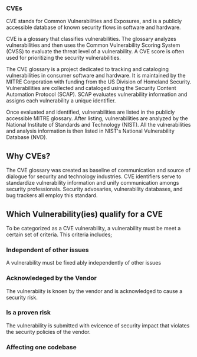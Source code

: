 ### CVEs
CVE stands for Common Vulnerabilities and Exposures, and is a publicly accessible database of known security flows in software and hardware.

CVE is a glossary that classifies vulnerabilities. The glossary analyzes vulnerabilities and then uses the Common Vulnerability
Scoring System (CVSS) to evaluate the threat level of a vulnerability. A CVE score is often used for prioritizing the security
vulnerabilities.

The CVE glossary is a project dedicated to tracking and cataloging vulnerabilities in consumer software and hardware. It is maintained by the MITRE Corporation with funding from the US Division of Homeland Security. Vulnerabilities are collected and cataloged using the Security Content Automation Protocol (SCAP). SCAP evaluates vulnerability information and assigns each
vulnerability a unique identifier.

Once evaluated and identified, vulnerabilities are listed in the publicly accessible MITRE glossary. After listing, vulnerabilities are analyzed by the National Institute of Standards and Technology (NIST). All the vulnerabilities and analysis information is then listed in NIST's National Vulnerability Database (NVD).

## Why CVEs?
The CVE glossary was created as baseline of communication and source of dialogue for security and technology industries. CVE identifiers serve to standardize vulnerability information and unify communication amongs security professionals. Security advosaries, vulnerability databases, and bug trackers all employ this standard.

## Which Vulnerability(ies) qualify for a CVE
To be categorized as a CVE vulnerability, a vulnerability must be meet a certain set of criteria. This criteria includes;
### Independent of other issues
A vulnerability must be fixed ably independently of other issues

### Acknowledeged by the Vendor
The vulnerabiity is knoen by the vendor and is acknowledged to cause a security risk.

### Is a proven risk
The vulnerability is submitted with evicence of security impact that violates the security policies of the vendor.

### Affecting one codebase

